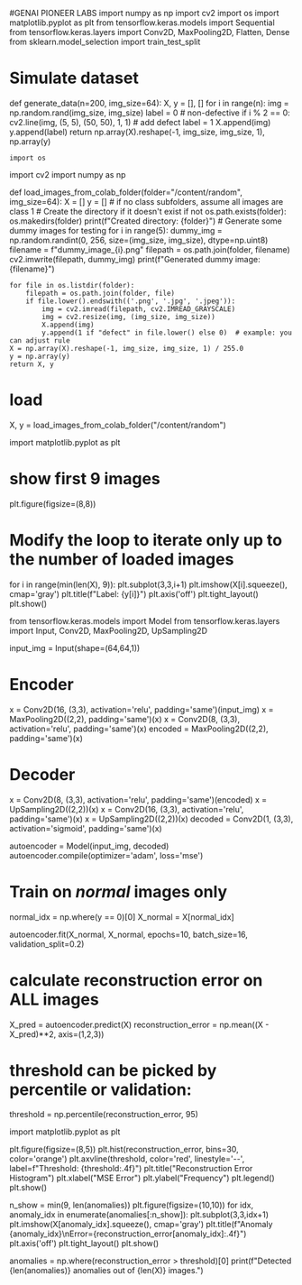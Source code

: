 #GENAI PIONEER LABS
import numpy as np
import cv2
import os
import matplotlib.pyplot as plt
from tensorflow.keras.models import Sequential
from tensorflow.keras.layers import Conv2D, MaxPooling2D, Flatten, Dense
from sklearn.model_selection import train_test_split

# Simulate dataset
def generate_data(n=200, img_size=64):
    X, y = [], []
    for i in range(n):
        img = np.random.rand(img_size, img_size)
        label = 0  # non-defective
        if i % 2 == 0:
            cv2.line(img, (5, 5), (50, 50), 1, 1)  # add defect
            label = 1
        X.append(img)
        y.append(label)
    return np.array(X).reshape(-1, img_size, img_size, 1), np.array(y)

    import os
import cv2
import numpy as np

def load_images_from_colab_folder(folder="/content/random", img_size=64):
    X = []
    y = []
    # if no class subfolders, assume all images are class 1
    # Create the directory if it doesn't exist
    if not os.path.exists(folder):
        os.makedirs(folder)
        print(f"Created directory: {folder}")
        # Generate some dummy images for testing
        for i in range(5):
            dummy_img = np.random.randint(0, 256, size=(img_size, img_size), dtype=np.uint8)
            filename = f"dummy_image_{i}.png"
            filepath = os.path.join(folder, filename)
            cv2.imwrite(filepath, dummy_img)
            print(f"Generated dummy image: {filename}")


    for file in os.listdir(folder):
        filepath = os.path.join(folder, file)
        if file.lower().endswith(('.png', '.jpg', '.jpeg')):
            img = cv2.imread(filepath, cv2.IMREAD_GRAYSCALE)
            img = cv2.resize(img, (img_size, img_size))
            X.append(img)
            y.append(1 if "defect" in file.lower() else 0)  # example: you can adjust rule
    X = np.array(X).reshape(-1, img_size, img_size, 1) / 255.0
    y = np.array(y)
    return X, y

# load
X, y = load_images_from_colab_folder("/content/random")

import matplotlib.pyplot as plt

# show first 9 images
plt.figure(figsize=(8,8))
# Modify the loop to iterate only up to the number of loaded images
for i in range(min(len(X), 9)):
    plt.subplot(3,3,i+1)
    plt.imshow(X[i].squeeze(), cmap='gray')
    plt.title(f"Label: {y[i]}")
    plt.axis('off')
plt.tight_layout()
plt.show()

from tensorflow.keras.models import Model
from tensorflow.keras.layers import Input, Conv2D, MaxPooling2D, UpSampling2D

input_img = Input(shape=(64,64,1))

# Encoder
x = Conv2D(16, (3,3), activation='relu', padding='same')(input_img)
x = MaxPooling2D((2,2), padding='same')(x)
x = Conv2D(8, (3,3), activation='relu', padding='same')(x)
encoded = MaxPooling2D((2,2), padding='same')(x)

# Decoder
x = Conv2D(8, (3,3), activation='relu', padding='same')(encoded)
x = UpSampling2D((2,2))(x)
x = Conv2D(16, (3,3), activation='relu', padding='same')(x)
x = UpSampling2D((2,2))(x)
decoded = Conv2D(1, (3,3), activation='sigmoid', padding='same')(x)

autoencoder = Model(input_img, decoded)
autoencoder.compile(optimizer='adam', loss='mse')

# Train on *normal* images only
normal_idx = np.where(y == 0)[0]
X_normal = X[normal_idx]

autoencoder.fit(X_normal, X_normal, epochs=10, batch_size=16, validation_split=0.2)

# calculate reconstruction error on ALL images
X_pred = autoencoder.predict(X)
reconstruction_error = np.mean((X - X_pred)**2, axis=(1,2,3))

# threshold can be picked by percentile or validation:
threshold = np.percentile(reconstruction_error, 95)

import matplotlib.pyplot as plt

plt.figure(figsize=(8,5))
plt.hist(reconstruction_error, bins=30, color='orange')
plt.axvline(threshold, color='red', linestyle='--', label=f"Threshold: {threshold:.4f}")
plt.title("Reconstruction Error Histogram")
plt.xlabel("MSE Error")
plt.ylabel("Frequency")
plt.legend()
plt.show()


n_show = min(9, len(anomalies))
plt.figure(figsize=(10,10))
for idx, anomaly_idx in enumerate(anomalies[:n_show]):
    plt.subplot(3,3,idx+1)
    plt.imshow(X[anomaly_idx].squeeze(), cmap='gray')
    plt.title(f"Anomaly {anomaly_idx}\nError={reconstruction_error[anomaly_idx]:.4f}")
    plt.axis('off')
plt.tight_layout()
plt.show()


anomalies = np.where(reconstruction_error > threshold)[0]
print(f"Detected {len(anomalies)} anomalies out of {len(X)} images.")


